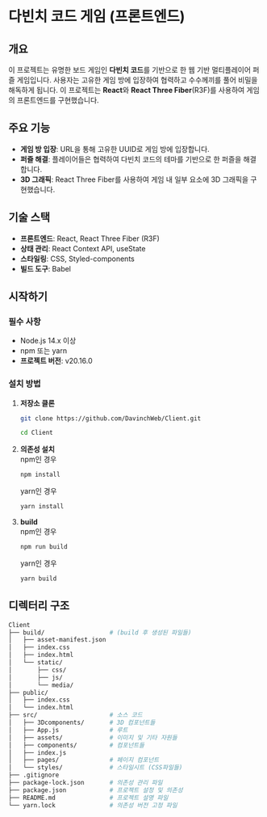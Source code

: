# 다빈치 코드 게임 (프론트엔드)

## 개요

이 프로젝트는 유명한 보드 게임인 **다빈치 코드**를 기반으로 한 웹 기반 멀티플레이어 퍼즐 게임입니다. 사용자는 고유한 게임 방에 입장하여 협력하고 수수께끼를 풀어 비밀을 해독하게 됩니다. 이 프로젝트는 **React**와 **React Three Fiber**(R3F)를 사용하여 게임의 프론트엔드를 구현했습니다.

## 주요 기능

- **게임 방 입장**: URL을 통해 고유한 UUID로 게임 방에 입장합니다.
- **퍼즐 해결**: 플레이어들은 협력하여 다빈치 코드의 테마를 기반으로 한 퍼즐을 해결합니다.
- **3D 그래픽**: React Three Fiber를 사용하여 게임 내 일부 요소에 3D 그래픽을 구현했습니다.

## 기술 스택

- **프론트엔드**: React, React Three Fiber (R3F)
- **상태 관리**: React Context API, useState
- **스타일링**: CSS, Styled-components
- **빌드 도구**: Babel

## 시작하기

### 필수 사항

- Node.js 14.x 이상
- npm 또는 yarn
- **프로젝트 버전**: v20.16.0

### 설치 방법

1. **저장소 클론** <br/>
   ``` bash
   git clone https://github.com/DavinchWeb/Client.git
   
   cd Client
   ```
2. **의존성 설치** <br/>
   npm인 경우
   ```bash
   npm install
   ```
   yarn인 경우
   ```bash
   yarn install
   ```
3. **build**<br/>
   npm인 경우
   ```bash
   npm run build
   ```
   yarn인 경우
   ```bash
   yarn build
   ```
## 디렉터리 구조
```bash
Client
├── build/                  # (build 후 생성된 파일들)
│   ├── asset-manifest.json
│   ├── index.css
│   ├── index.html
│   └── static/
│       ├── css/
│       ├── js/
│       └── media/ 
├── public/
│   ├── index.css
│   └── index.html
├── src/                    # 소스 코드
│   ├── 3Dcomponents/       # 3D 컴포넌트들
│   ├── App.js              # 루트
│   ├── assets/             # 이미지 및 기타 자원들
│   ├── components/         # 컴포넌트들
│   ├── index.js 
│   ├── pages/              # 페이지 컴포넌트
│   └── styles/             # 스타일시트 (CSS파일들)
├── .gitignore  
├── package-lock.json       # 의존성 관리 파일
├── package.json            # 프로젝트 설정 및 의존성
├── README.md               # 프로젝트 설명 파일
└── yarn.lock               # 의존성 버전 고정 파일
```
